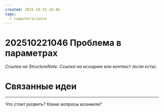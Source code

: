 ```yaml
---
created: 2025-10-22 10:46
tags:
  - computerScience
---
```

# 202510221046 Проблема в параметрах

*Ссылка на StructureNote:*
*Ссылка на исходник или контекст (если есть):* 

# Связанные идеи

---

*Что стоит развить? Какие вопросы возникли?*
